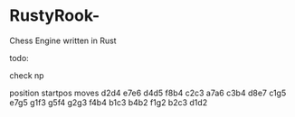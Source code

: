 # RustyRook-
Chess Engine written in Rust


todo: 

check np

position startpos moves d2d4 e7e6 d4d5 f8b4 c2c3 a7a6 c3b4 d8e7 c1g5 e7g5 g1f3 g5f4 g2g3 f4b4 b1c3 b4b2 f1g2 b2c3 d1d2
